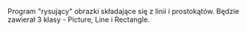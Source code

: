 Program "rysujący" obrazki składające się z linii i prostokątów.
Będzie zawierał 3 klasy - Picture, Line i Rectangle.
